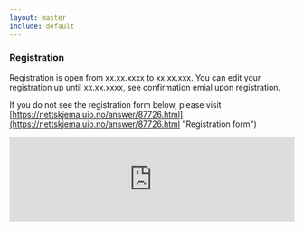 ```yaml
---
layout: master
include: default
---
```


### Registration
Registration is open from xx.xx.xxxx to xx.xx.xxx. You can edit your registration up until xx.xx.xxxx, see confirmation emial upon registration. 

If you do not see the registration form below, please visit [https://nettskjema.uio.no/answer/87726.html](https://nettskjema.uio.no/answer/87726.html "Registration form")


<script type="text/javascript" src="https://nettskjema.uio.no/static/js/external-embedding.js"></script><iframe class="nettskjema-iframe" src="https://nettskjema.uio.no/answer/87726.html?embed=1" title="Registration NeIC AllHandsMeeting 2018" frameborder="0" width="100%">If you can not read this, your browser does not support iframes. Please go to https://nettskjema.uio.no/answer/87726.html for registration.</iframe>


